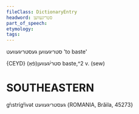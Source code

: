 ```yaml
---
fileClass: DictionaryEntry
headword: סטריגעווען
part_of_speech: 
etymology: 
tags: 
---
```

סטריגעווען
געסטריגעוועט
'to baste'

{CEYD}
(פֿאַ)סטרי֜געווען
baste,^2 v. (sew)

SOUTHEASTERN
==============

gʲɩstrɩ́gʲivət געסטריגעוועט {ROMANIA, Brăila, 45273}
